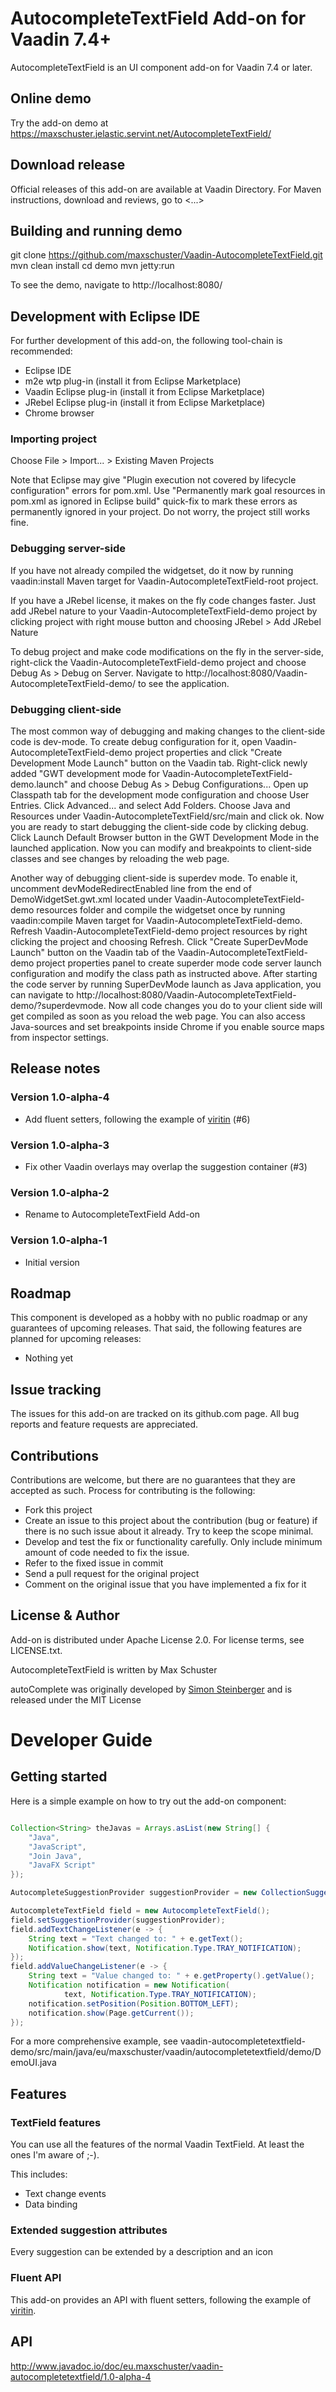 # AutocompleteTextField Add-on for Vaadin 7.4+

AutocompleteTextField is an UI component add-on for Vaadin 7.4 or later.

## Online demo

Try the add-on demo at https://maxschuster.jelastic.servint.net/AutocompleteTextField/

## Download release

Official releases of this add-on are available at Vaadin Directory. For Maven instructions, download and reviews, go to <...>

## Building and running demo

git clone https://github.com/maxschuster/Vaadin-AutocompleteTextField.git
mvn clean install
cd demo
mvn jetty:run

To see the demo, navigate to http://localhost:8080/

## Development with Eclipse IDE

For further development of this add-on, the following tool-chain is recommended:
- Eclipse IDE
- m2e wtp plug-in (install it from Eclipse Marketplace)
- Vaadin Eclipse plug-in (install it from Eclipse Marketplace)
- JRebel Eclipse plug-in (install it from Eclipse Marketplace)
- Chrome browser

### Importing project

Choose File > Import... > Existing Maven Projects

Note that Eclipse may give "Plugin execution not covered by lifecycle configuration" errors for pom.xml. Use "Permanently mark goal resources in pom.xml as ignored in Eclipse build" quick-fix to mark these errors as permanently ignored in your project. Do not worry, the project still works fine. 

### Debugging server-side

If you have not already compiled the widgetset, do it now by running vaadin:install Maven target for Vaadin-AutocompleteTextField-root project.

If you have a JRebel license, it makes on the fly code changes faster. Just add JRebel nature to your Vaadin-AutocompleteTextField-demo project by clicking project with right mouse button and choosing JRebel > Add JRebel Nature

To debug project and make code modifications on the fly in the server-side, right-click the Vaadin-AutocompleteTextField-demo project and choose Debug As > Debug on Server. Navigate to http://localhost:8080/Vaadin-AutocompleteTextField-demo/ to see the application.

### Debugging client-side

The most common way of debugging and making changes to the client-side code is dev-mode. To create debug configuration for it, open Vaadin-AutocompleteTextField-demo project properties and click "Create Development Mode Launch" button on the Vaadin tab. Right-click newly added "GWT development mode for Vaadin-AutocompleteTextField-demo.launch" and choose Debug As > Debug Configurations... Open up Classpath tab for the development mode configuration and choose User Entries. Click Advanced... and select Add Folders. Choose Java and Resources under Vaadin-AutocompleteTextField/src/main and click ok. Now you are ready to start debugging the client-side code by clicking debug. Click Launch Default Browser button in the GWT Development Mode in the launched application. Now you can modify and breakpoints to client-side classes and see changes by reloading the web page. 

Another way of debugging client-side is superdev mode. To enable it, uncomment devModeRedirectEnabled line from the end of DemoWidgetSet.gwt.xml located under Vaadin-AutocompleteTextField-demo resources folder and compile the widgetset once by running vaadin:compile Maven target for Vaadin-AutocompleteTextField-demo. Refresh Vaadin-AutocompleteTextField-demo project resources by right clicking the project and choosing Refresh. Click "Create SuperDevMode Launch" button on the Vaadin tab of the Vaadin-AutocompleteTextField-demo project properties panel to create superder mode code server launch configuration and modify the class path as instructed above. After starting the code server by running SuperDevMode launch as Java application, you can navigate to http://localhost:8080/Vaadin-AutocompleteTextField-demo/?superdevmode. Now all code changes you do to your client side will get compiled as soon as you reload the web page. You can also access Java-sources and set breakpoints inside Chrome if you enable source maps from inspector settings. 

 
## Release notes

### Version 1.0-alpha-4
- Add fluent setters, following the example of [viritin](https://github.com/viritin/viritin) (#6)

### Version 1.0-alpha-3
- Fix other Vaadin overlays may overlap the suggestion container (#3)

### Version 1.0-alpha-2
- Rename to AutocompleteTextField Add-on

### Version 1.0-alpha-1
- Initial version

## Roadmap

This component is developed as a hobby with no public roadmap or any guarantees of upcoming releases. That said, the following features are planned for upcoming releases:
- Nothing yet

## Issue tracking

The issues for this add-on are tracked on its github.com page. All bug reports and feature requests are appreciated. 

## Contributions

Contributions are welcome, but there are no guarantees that they are accepted as such. Process for contributing is the following:
- Fork this project
- Create an issue to this project about the contribution (bug or feature) if there is no such issue about it already. Try to keep the scope minimal.
- Develop and test the fix or functionality carefully. Only include minimum amount of code needed to fix the issue.
- Refer to the fixed issue in commit
- Send a pull request for the original project
- Comment on the original issue that you have implemented a fix for it

## License & Author

Add-on is distributed under Apache License 2.0. For license terms, see LICENSE.txt.

AutocompleteTextField is written by Max Schuster

autoComplete was originally developed by [Simon Steinberger](https://pixabay.com/users/Simon/)
and is released under the MIT License

# Developer Guide

## Getting started

Here is a simple example on how to try out the add-on component:

```java

Collection<String> theJavas = Arrays.asList(new String[] {
    "Java",
    "JavaScript",
    "Join Java",
    "JavaFX Script"
});

AutocompleteSuggestionProvider suggestionProvider = new CollectionSuggestionProvider(theJavas, MatchMode.CONTAINS, true, Locale.US);

AutocompleteTextField field = new AutocompleteTextField();
field.setSuggestionProvider(suggestionProvider);
field.addTextChangeListener(e -> {
    String text = "Text changed to: " + e.getText();
    Notification.show(text, Notification.Type.TRAY_NOTIFICATION);
});
field.addValueChangeListener(e -> {
    String text = "Value changed to: " + e.getProperty().getValue();
    Notification notification = new Notification(
            text, Notification.Type.TRAY_NOTIFICATION);
    notification.setPosition(Position.BOTTOM_LEFT);
    notification.show(Page.getCurrent());
});

```

For a more comprehensive example, see vaadin-autocompletetextfield-demo/src/main/java/eu/maxschuster/vaadin/autocompletetextfield/demo/DemoUI.java

## Features

### TextField features

You can use all the features of the normal Vaadin TextField.
At least the ones I'm aware of ;-).

This includes:
- Text change events
- Data binding 

### Extended suggestion attributes

Every suggestion can be extended by a description and an icon

### Fluent API

This add-on provides an API with fluent setters, following the example of
[viritin](https://github.com/viritin/viritin).

## API

http://www.javadoc.io/doc/eu.maxschuster/vaadin-autocompletetextfield/1.0-alpha-4